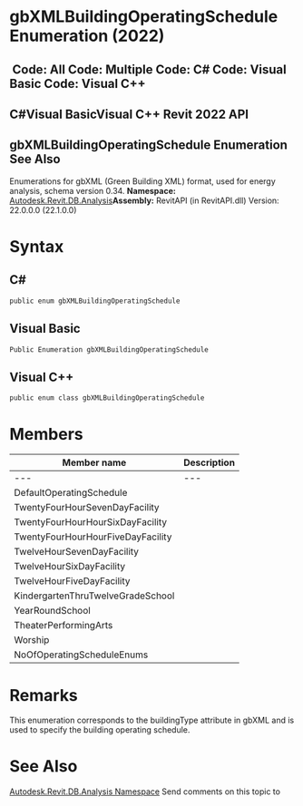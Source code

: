 # gbXMLBuildingOperatingSchedule Enumeration (2022)

﻿
 Code: All Code: Multiple Code: C# Code: Visual Basic Code: Visual C++   
---  
C#Visual BasicVisual C++
Revit 2022 API  
---  
gbXMLBuildingOperatingSchedule Enumeration  
See Also  
---  
Enumerations for gbXML (Green Building XML) format, used for energy analysis, schema version 0.34. 
**Namespace:** [Autodesk.Revit.DB.Analysis](958e2e12-587d-f188-5d7b-f13d7dbfdf48.md "Autodesk.Revit.DB.Analysis Namespace")**Assembly:** RevitAPI (in RevitAPI.dll) Version: 22.0.0.0 (22.1.0.0)
# Syntax
C#  
---  
```text
public enum gbXMLBuildingOperatingSchedule
```
  
Visual Basic  
---  
```text
Public Enumeration gbXMLBuildingOperatingSchedule
```
  
Visual C++  
---  
```text
public enum class gbXMLBuildingOperatingSchedule
```
  
# Members
| Member name | Description |
| --- | --- |
| --- | --- |
| DefaultOperatingSchedule |
| TwentyFourHourSevenDayFacility |
| TwentyFourHourHourSixDayFacility |
| TwentyFourHourHourFiveDayFacility |
| TwelveHourSevenDayFacility |
| TwelveHourSixDayFacility |
| TwelveHourFiveDayFacility |
| KindergartenThruTwelveGradeSchool |
| YearRoundSchool |
| TheaterPerformingArts |
| Worship |
| NoOfOperatingScheduleEnums |

# Remarks
This enumeration corresponds to the buildingType attribute in gbXML and is used to specify the building operating schedule. 
# See Also
[Autodesk.Revit.DB.Analysis Namespace](958e2e12-587d-f188-5d7b-f13d7dbfdf48.md "Autodesk.Revit.DB.Analysis Namespace")
Send comments on this topic to 